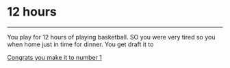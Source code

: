 # 12 hours
---
You play for 12 hours of playing basketball. SO you were very tired so you when home just in time for dinner. You get draft it to

[Congrats you make it to number 1](NBA.md)






